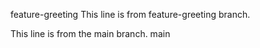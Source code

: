  feature-greeting
This line is from feature-greeting branch.

This line is from the main branch.
 main
